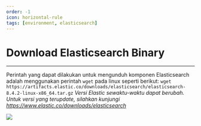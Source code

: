 ```yaml
---
order: -1
icon: horizontal-rule
tags: [environment, elasticsearch]
---
```

# Download Elasticsearch Binary
---

Perintah yang dapat dilakukan untuk mengunduh komponen Elasticsearch adalah menggunakan perintah ```wget``` pada linux seperti berikut:
```wget https://artifacts.elastic.co/downloads/elasticsearch/elasticsearch-8.4.2-linux-x86_64.tar.gz```
*Versi Elastic sewaktu-waktu dapat berubah. Untuk versi yang terupdate, silahkan kunjungi https://www.elastic.co/downloads/elasticsearch*


![](../static/images/1.png)